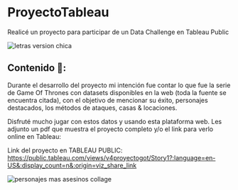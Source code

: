 # ProyectoTableau
Realicé un proyecto para participar de un Data Challenge en Tableau Public 


![letras version chica](https://user-images.githubusercontent.com/80054717/187475389-30a66deb-7bc7-4822-8c56-ec98b1ab647d.png)






## Contenido 🧐: 
Durante el desarrollo del proyecto mi intención fue contar lo que fue la serie de Game Of Thrones con datasets disponibles en la web (toda la fuente se encuentra citada), con el objetivo de mencionar su éxito, personajes destacados, los métodos de ataques, casas & locaciones. 

Disfruté mucho jugar con estos datos y usando esta plataforma web. Les adjunto un pdf que muestra el proyecto completo y/o el link para verlo online en Tableau:




Link del proyecto en TABLEAU PUBLIC: https://public.tableau.com/views/v4proyectogot/Story1?:language=en-US&:display_count=n&:origin=viz_share_link

![personajes mas asesinos collage](https://user-images.githubusercontent.com/80054717/187478852-6e0df392-ec76-4038-a526-9da5ebf01221.png)
